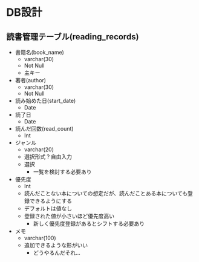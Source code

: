 # DB設計
## 読書管理テーブル(reading_records)
- 書籍名(book_name)
  - varchar(30)
  - Not Null
  - 主キー
- 著者(author)
  - varchar(30)
  - Not Null
- 読み始めた日(start_date)
  - Date
- 読了日
  - Date
- 読んだ回数(read_count)
  - Int
- ジャンル
  - varchar(20)
  - 選択形式？自由入力
  - 選択
    - 一覧を検討する必要あり
- 優先度
  - Int
  - 読んだことない本についての想定だが、読んだことある本についても登録できるようにする
  - デフォルトは値なし
  - 登録された値が小さいほど優先度高い
    - 新しく優先度登録があるとシフトする必要あり
- メモ
  - varchar(100)
  - 追加できるような形がいい
    - どうやるんだそれ...
